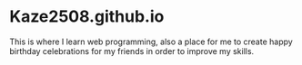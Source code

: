 # Kaze2508.github.io
This is where I learn web programming, also a place for me to create happy birthday celebrations for my friends in order to improve my skills.
